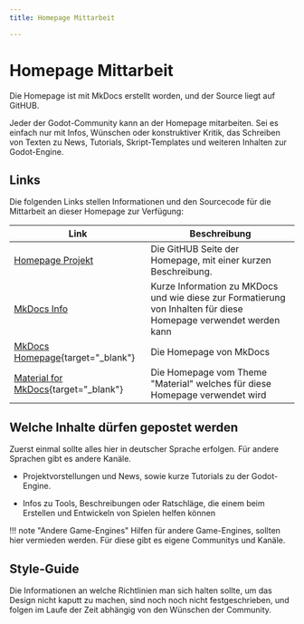 ```yaml
---
title: Homepage Mittarbeit

---
```

# Homepage Mittarbeit

Die Homepage ist mit MkDocs erstellt worden, und der Source liegt auf GitHUB.

Jeder der Godot-Community kann an der Homepage mitarbeiten. Sei es einfach nur mit Infos, Wünschen oder konstruktiver Kritik, das Schreiben von Texten zu News, Tutorials, Skript-Templates und weiteren Inhalten zur Godot-Engine.

## Links
Die folgenden Links stellen Informationen und den Sourcecode für die Mittarbeit an dieser Homepage zur Verfügung:

| Link | Beschreibung |
| ----- | ----------- |
| [Homepage Projekt](https://github.com/Deutsche-Godot-Community/homepage) | Die GitHUB Seite der Homepage, mit einer kurzen Beschreibung. |
| [MkDocs Info](/homepage/info/sonstiges/mkdocs.html) | Kurze Information zu MKDocs und wie diese zur Formatierung von Inhalten für diese Homepage verwendet werden kann |
| [MkDocs Homepage](https://www.mkdocs.org/){target="_blank"} | Die Homepage von MkDocs |
| [Material for MkDocs](https://squidfunk.github.io/mkdocs-material/){target="_blank"} | Die Homepage vom Theme "Material" welches für diese Homepage verwendet wird |


## Welche Inhalte dürfen gepostet werden
Zuerst einmal sollte alles hier in deutscher Sprache erfolgen.
Für andere Sprachen gibt es andere Kanäle.

* Projektvorstellungen und News, sowie kurze Tutorials zu der Godot-Engine.

* Infos zu Tools, Beschreibungen oder Ratschläge, die einem beim Erstellen und Entwickeln von Spielen helfen können

!!! note "Andere Game-Engines"
    Hilfen für andere Game-Engines, sollten hier vermieden werden. Für diese gibt es eigene Communitys und Kanäle.


## Style-Guide
Die Informationen an welche Richtlinien man sich halten sollte, um das Design nicht kaputt zu machen, sind noch noch nicht festgeschrieben, und folgen im Laufe der Zeit abhängig von den Wünschen der Community.

